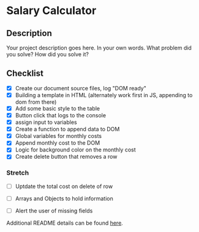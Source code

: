 # Salary Calculator

## Description

Your project description goes here. In your own words. What problem did you solve? How did you solve it?

## Checklist 

- [x] Create our document source files, log "DOM ready"
- [x] Building a template in HTML (alternately work first in JS, appending to dom from there)
- [x] Add some basic style to the table
- [x] Button click that logs to the console
- [x] assign input to variables
- [x] Create a function to append data to DOM
- [x] Global variables for monthly costs
- [x] Append monthly cost to the DOM
- [x] Logic for background color on the monthly cost
- [x] Create delete button that removes a row

### Stretch

- [ ] Uptdate the total cost on delete of row
- [ ] Arrays and Objects to hold information
- [ ] Alert the user of missing fields


Additional README details can be found [here](https://github.com/PrimeAcademy/readme-template/blob/master/README.md).
